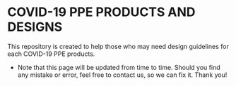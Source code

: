 # COVID-19 PPE PRODUCTS AND DESIGNS

This repository is created to help those who may need design guidelines for each COVID-19 PPE products.  
* Note that this page will be updated from time to time. Should you find any mistake or error, feel free to contact us, so we can fix it. Thank you!
